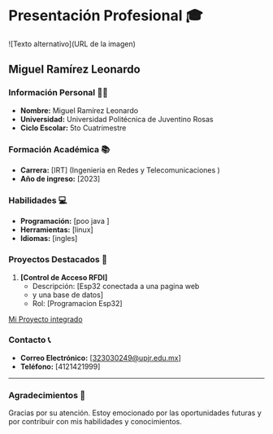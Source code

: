 # Presentación Profesional 🎓

![Texto alternativo](URL de la imagen)

## Miguel Ramírez Leonardo

### Información Personal 🧑‍🎓
- **Nombre:** Miguel Ramírez Leonardo
- **Universidad:** Universidad Politécnica de Juventino Rosas
- **Ciclo Escolar:** 5to Cuatrimestre

### Formación Académica 📚
- **Carrera:** [IRT] (Ingenieria en Redes y Telecomunicaciones )
- **Año de ingreso:** [2023] 

### Habilidades 💻
- **Programación:** [poo java ]
- **Herramientas:** [linux]
- **Idiomas:** [ingles]

### Proyectos Destacados 🚀
1. **[Control de Acceso RFDI]**
   - Descripción: [Esp32 conectada a una pagina web
   - y una base de datos]
   - Rol: [Programacion Esp32]

[Mi Proyecto integrado](https://miguelramirez30.github.io/Proyecto-Integrador-github.io/)



### Contacto 📞
- **Correo Electrónico:** [323030249@upjr.edu.mx]
- **Teléfono:** [4121421999]

---

### Agradecimientos 🙏
Gracias por su atención. Estoy emocionado por las oportunidades futuras y por contribuir con mis habilidades y conocimientos.
